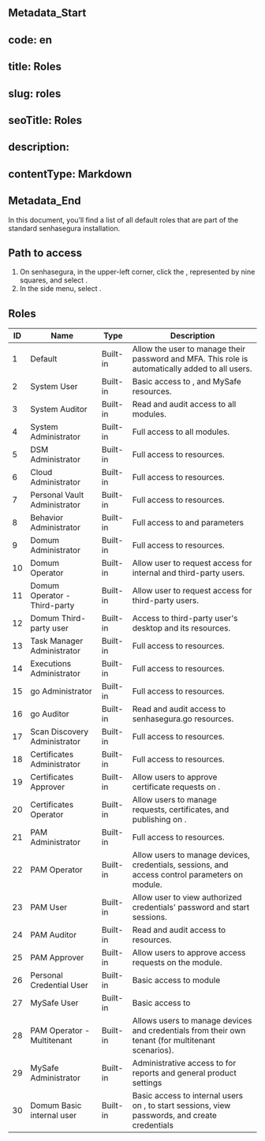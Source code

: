 ## Metadata_Start 
## code: en
## title: Roles 
## slug: roles 
## seoTitle: Roles 
## description:  
## contentType: Markdown 
## Metadata_End
In this document, you’ll find a list of all default roles that are part of the standard senhasegura installation.

## Path to access

1. On senhasegura, in the upper-left corner, click the , represented by nine squares, and select .  
2. In the side menu, select .

## Roles

| ID | Name | Type | Description |
| ----- | ----- | ----- | ----- |
| 1 | Default | Built-in | Allow the user to manage their password and MFA. This role is automatically added to all users. |
| 2 | System User | Built-in | Basic access to , and MySafe resources. |
| 3 | System Auditor | Built-in | Read and audit access to all modules. |
| 4 | System Administrator | Built-in | Full access to all modules. |
| 5 | DSM Administrator | Built-in | Full access to  resources. |
| 6 | Cloud Administrator | Built-in | Full access to  resources. |
| 7 | Personal Vault Administrator | Built-in | Full access to  resources. |
| 8 | Behavior Administrator | Built-in | Full access to  and parameters |
| 9 | Domum Administrator | Built-in | Full access to  resources. |
| 10 | Domum Operator | Built-in | Allow user to request  access for internal and third-party users. |
| 11 | Domum Operator \- Third-party | Built-in | Allow user to request  access for third-party users. |
| 12 | Domum Third-party user | Built-in | Access to third-party user's desktop and its resources. |
| 13 | Task Manager Administrator | Built-in | Full access to  resources. |
| 14 | Executions Administrator | Built-in | Full access to  resources. |
| 15 | go Administrator | Built-in | Full access to  resources. |
| 16 | go Auditor | Built-in | Read and audit access to senhasegura.go resources. |
| 17 | Scan Discovery Administrator | Built-in | Full access to  resources. |
| 18 | Certificates Administrator | Built-in | Full access to  resources. |
| 19 | Certificates Approver | Built-in | Allow users to approve certificate requests on . |
| 20 | Certificates Operator | Built-in | Allow users to manage requests, certificates, and publishing on . |
| 21 | PAM Administrator | Built-in | Full access to  resources. |
| 22 | PAM Operator | Built-in | Allow users to manage devices, credentials, sessions, and access control parameters on  module. |
| 23 | PAM User | Built-in | Allow user to view authorized credentials' password and start sessions. |
| 24 | PAM Auditor | Built-in | Read and audit access to  resources. |
| 25 | PAM Approver | Built-in | Allow users to approve access requests on the  module. |
| 26 | Personal Credential User | Built-in | Basic access to  module |
| 27 | MySafe User | Built-in | Basic access to  |
| 28 | PAM Operator \- Multitenant | Built-in | Allows users to manage devices and credentials from their own tenant (for multitenant scenarios). |
| 29 | MySafe Administrator | Built-in | Administrative access to  for reports and general product settings |
| 30 | Domum Basic internal user | Built-in | Basic access to internal users on , to start sessions, view passwords, and create credentials |

